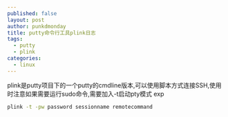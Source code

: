 ```yaml
---
published: false
layout: post
author: punkdmonday
title: putty命令行工具plink日志
tags:
  - putty
  - plink
categories:
  - linux
---
```

plink是putty项目下的一个putty的cmdline版本,可以使用脚本方式连接SSH,使用时注意如果需要运行sudo命令,需要加入-t启动pty模式
exp
```sh
plink -t -pw password sessionname remotecommand
```